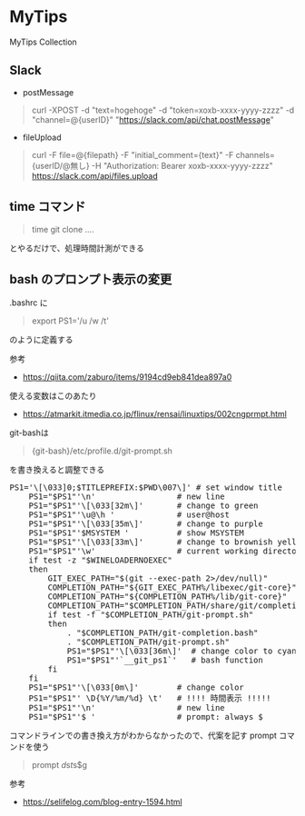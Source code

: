 # MyTips
MyTips Collection

## Slack

- postMessage
 > curl -XPOST -d "text=hogehoge" -d "token=xoxb-xxxx-yyyy-zzzz" -d "channel=@{userID}" "https://slack.com/api/chat.postMessage"
- fileUpload
> curl -F file=@{filepath} -F "initial_comment={text}" -F channels={userID/@無し} -H "Authorization: Bearer xoxb-xxxx-yyyy-zzzz" https://slack.com/api/files.upload

## time コマンド

> time git clone ....

とやるだけで、処理時間計測ができる

## bash のプロンプト表示の変更

.bashrc に
>export PS1='/u /w /t'

のように定義する

参考
- https://qiita.com/zaburo/items/9194cd9eb841dea897a0

使える変数はこのあたり
- https://atmarkit.itmedia.co.jp/flinux/rensai/linuxtips/002cngprmpt.html

git-bashは
>{git-bash}/etc/profile.d/git-prompt.sh

を書き換えると調整できる

<pre>
PS1='\[\033]0;$TITLEPREFIX:$PWD\007\]' # set window title
	PS1="$PS1"'\n'                 # new line
	PS1="$PS1"'\[\033[32m\]'       # change to green
	PS1="$PS1"'\u@\h '             # user@host<space>
	PS1="$PS1"'\[\033[35m\]'       # change to purple
	PS1="$PS1"'$MSYSTEM '          # show MSYSTEM
	PS1="$PS1"'\[\033[33m\]'       # change to brownish yellow
	PS1="$PS1"'\w'                 # current working directory
	if test -z "$WINELOADERNOEXEC"
	then
		GIT_EXEC_PATH="$(git --exec-path 2>/dev/null)"
		COMPLETION_PATH="${GIT_EXEC_PATH%/libexec/git-core}"
		COMPLETION_PATH="${COMPLETION_PATH%/lib/git-core}"
		COMPLETION_PATH="$COMPLETION_PATH/share/git/completion"
		if test -f "$COMPLETION_PATH/git-prompt.sh"
		then
			. "$COMPLETION_PATH/git-completion.bash"
			. "$COMPLETION_PATH/git-prompt.sh"
			PS1="$PS1"'\[\033[36m\]'  # change color to cyan
			PS1="$PS1"'`__git_ps1`'   # bash function
		fi
	fi
	PS1="$PS1"'\[\033[0m\]'        # change color
	PS1="$PS1"' \D{%Y/%m/%d} \t'   # !!!! 時間表示 !!!!!
	PS1="$PS1"'\n'                 # new line
	PS1="$PS1"'$ '                 # prompt: always $
</pre>

コマンドラインでの書き換え方がわからなかったので、代案を記す
prompt コマンドを使う
>prompt $d$s$t$s$g

参考
- https://selifelog.com/blog-entry-1594.html
